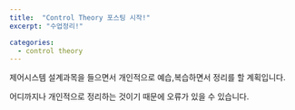 ```yaml
---
title:  "Control Theory 포스팅 시작!"
excerpt: "수업정리!"

categories:
  - control theory
---
```


제어시스템 설계과목을 들으면서 개인적으로 예습,복습하면서 정리를 할 계획입니다.

어디까지나 개인적으로 정리하는 것이기 때문에 오류가 있을 수 있습니다.